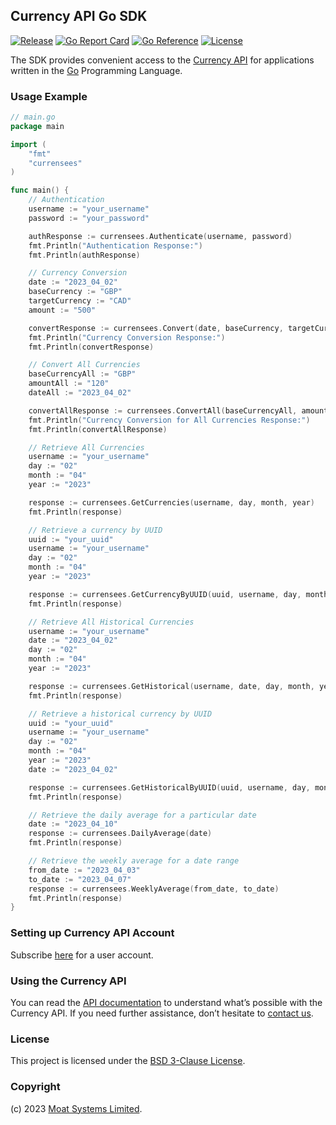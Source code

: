 ## Currency API Go SDK

[![Release](https://img.shields.io/github/release/moatsystems/currensees.svg)](https://github.com/moatsystems/currensees/releases/latest)
[![Go Report Card](https://goreportcard.com/badge/github.com/moatsystems/currensees)](https://goreportcard.com/report/github.com/moatsystems/currensees)
[![Go Reference](https://pkg.go.dev/badge/github.com/moatsystems/currensees.svg)](https://pkg.go.dev/github.com/moatsystems/currensees)
[![License](https://img.shields.io/github/license/moatsystems/currensees)](/LICENSE)

The SDK provides convenient access to the [Currency API](https://moatsystems.com/currency-api/) for applications written in the [Go](https://go.dev/) Programming Language.

### Usage Example

```go
// main.go
package main

import (
	"fmt"
	"currensees"
)

func main() {
	// Authentication
	username := "your_username"
	password := "your_password"

	authResponse := currensees.Authenticate(username, password)
	fmt.Println("Authentication Response:")
	fmt.Println(authResponse)

	// Currency Conversion
	date := "2023_04_02"
	baseCurrency := "GBP"
	targetCurrency := "CAD"
	amount := "500"

	convertResponse := currensees.Convert(date, baseCurrency, targetCurrency, amount)
	fmt.Println("Currency Conversion Response:")
	fmt.Println(convertResponse)

	// Convert All Currencies
	baseCurrencyAll := "GBP"
	amountAll := "120"
	dateAll := "2023_04_02"

	convertAllResponse := currensees.ConvertAll(baseCurrencyAll, amountAll, dateAll)
	fmt.Println("Currency Conversion for All Currencies Response:")
	fmt.Println(convertAllResponse)

	// Retrieve All Currencies
	username := "your_username"
	day := "02"
	month := "04"
	year := "2023"

	response := currensees.GetCurrencies(username, day, month, year)
	fmt.Println(response)

	// Retrieve a currency by UUID
	uuid := "your_uuid"
	username := "your_username"
	day := "02"
	month := "04"
	year := "2023"

	response := currensees.GetCurrencyByUUID(uuid, username, day, month, year)
	fmt.Println(response)

	// Retrieve All Historical Currencies
	username := "your_username"
	date := "2023_04_02"
	day := "02"
	month := "04"
	year := "2023"

	response := currensees.GetHistorical(username, date, day, month, year)
	fmt.Println(response)

	// Retrieve a historical currency by UUID
	uuid := "your_uuid"
	username := "your_username"
	day := "02"
	month := "04"
	year := "2023"
	date := "2023_04_02"

	response := currensees.GetHistoricalByUUID(uuid, username, day, month, year, date)
	fmt.Println(response)

	// Retrieve the daily average for a particular date
	date := "2023_04_10"
	response := currensees.DailyAverage(date)
	fmt.Println(response)

	// Retrieve the weekly average for a date range
	from_date := "2023_04_03"
	to_date := "2023_04_07"
	response := currensees.WeeklyAverage(from_date, to_date)
	fmt.Println(response)
}
```

### Setting up Currency API Account

Subscribe [here](https://moatsystems.com/currency-api/) for a user account.

### Using the Currency API

You can read the [API documentation](https://docs.currensees.com/) to understand what’s possible with the Currency API. If you need further assistance, don’t hesitate to [contact us](https://moatsystems.com/contact/).

### License

This project is licensed under the [BSD 3-Clause License](./LICENSE).

### Copyright

(c) 2023 [Moat Systems Limited](https://moatsystems.com).
